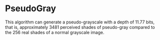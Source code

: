 # PseudoGray
 This algorithm can generate a pseudo-grayscale with a depth of 11.77 bits, that is, approximately 3481 perceived shades of pseudo-gray compared to the 256 real shades of a normal grayscale image.
